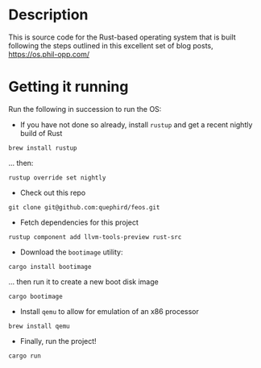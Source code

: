 # Description

This is source code for the Rust-based operating system that is built following the steps outlined in this excellent set of blog posts, https://os.phil-opp.com/

# Getting it running

Run the following in succession to run the OS:

* If you have not done so already, install `rustup` and get a recent nightly build of Rust

```shell
brew install rustup
```

... then:

```shell
rustup override set nightly
```

* Check out this repo
  
```shell
git clone git@github.com:quephird/feos.git
```

* Fetch dependencies for this project

```shell
rustup component add llvm-tools-preview rust-src
```

* Download the `bootimage` utility:

```shell
cargo install bootimage
```

... then run it to create a new boot disk image
  
```
cargo bootimage
```

* Install `qemu` to allow for emulation of an x86 processor

```shell
brew install qemu
```

* Finally, run the project!

```shell
cargo run
```